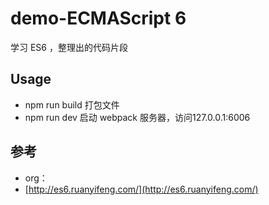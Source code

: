 # demo-ECMAScript 6 #
学习 ES6 ，整理出的代码片段

## Usage ##
- npm run build 打包文件
- npm run dev 启动 webpack 服务器，访问127.0.0.1:6006


## 参考 ##
- org：
- [http://es6.ruanyifeng.com/](http://es6.ruanyifeng.com/)